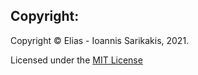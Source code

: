 ## Copyright:
Copyright © Elias - Ioannis Sarikakis, 2021.

Licensed under the [MIT License](LICENSE)
